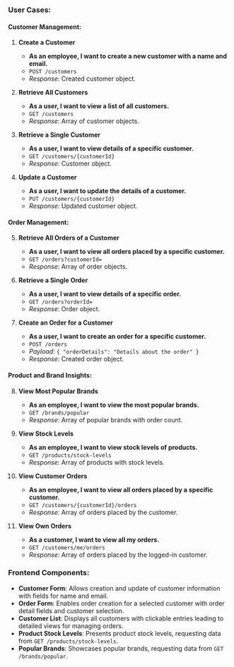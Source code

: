 ### User Cases:

#### Customer Management:
1. **Create a Customer**
   - **As an employee, I want to create a new customer with a name and email.**
   - `POST /customers`
   - *Response*: Created customer object.
   
2. **Retrieve All Customers**
   - **As a user, I want to view a list of all customers.**
   - `GET /customers`
   - *Response*: Array of customer objects.

3. **Retrieve a Single Customer**
   - **As a user, I want to view details of a specific customer.**
   - `GET /customers/{customerId}`
   - *Response*: Customer object.

4. **Update a Customer**
   - **As a user, I want to update the details of a customer.**
   - `PUT /customers/{customerId}`
   - *Response*: Updated customer object.

#### Order Management:
5. **Retrieve All Orders of a Customer**
   - **As a user, I want to view all orders placed by a specific customer.**
   - `GET /orders?customerId=`
   - *Response*: Array of order objects.

6. **Retrieve a Single Order**
   - **As a user, I want to view details of a specific order.**
   - `GET /orders?orderId=`
   - *Response*: Order object.

7. **Create an Order for a Customer**
   - **As a user, I want to create an order for a specific customer.**
   - `POST /orders`
   - *Payload*: `{ "orderDetails": "Details about the order" }`
   - *Response*: Created order object.

#### Product and Brand Insights:
8. **View Most Popular Brands**
   - **As an employee, I want to view the most popular brands.**
   - `GET /brands/popular`
   - *Response*: Array of popular brands with order count.

9. **View Stock Levels**
   - **As an employee, I want to view stock levels of products.**
   - `GET /products/stock-levels`
   - *Response*: Array of products with stock levels.

10. **View Customer Orders**
    - **As an employee, I want to view all orders placed by a specific customer.**
    - `GET /customers/{customerId}/orders`
    - *Response*: Array of orders placed by the customer.

11. **View Own Orders**
    - **As a customer, I want to view all my orders.**
    - `GET /customers/me/orders`
    - *Response*: Array of orders placed by the logged-in customer.

### Frontend Components:

- **Customer Form**: Allows creation and update of customer information with fields for name and email.
- **Order Form**: Enables order creation for a selected customer with order detail fields and customer selection.
- **Customer List**: Displays all customers with clickable entries leading to detailed views for managing orders.
- **Product Stock Levels**: Presents product stock levels, requesting data from `GET /products/stock-levels`.
- **Popular Brands**: Showcases popular brands, requesting data from `GET /brands/popular`.
